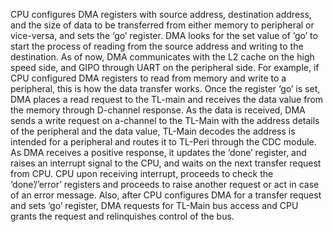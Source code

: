 CPU configures DMA registers with source address, destination address, and the size of data to be transferred from either memory to peripheral or vice-versa, and sets the ‘go’ register. DMA looks for the set value of ‘go’ to start the process of reading from the source address and writing to the destination. As of now, DMA communicates with the L2 cache on the high speed side, and GIPO through UART on the peripheral side. For example, if CPU configured DMA registers to read from memory and write to a peripheral, this is how the data transfer works. Once the register ‘go’ is set, DMA places a read request to the TL-main and receives the data value from the memory through D-channel response. As the data is received, DMA sends a write request on a-channel to the TL-Main with the address details of the peripheral and the data value, TL-Main decodes the address is intended for a peripheral and routes it to TL-Peri through the CDC module. As DMA receives a positive response, it updates the ‘done’ register, and raises an interrupt signal to the CPU, and waits on the next transfer request from CPU. CPU upon receiving interrupt, proceeds to check the ‘done’/’error’ registers and proceeds to raise another request or act in case of an error message. Also, after CPU configures DMA for a transfer request and sets ‘go’ register, DMA requests for TL-Main bus access and CPU grants the request and relinquishes control of the bus.
